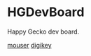 # HGDevBoard
Happy Gecko dev board.

[mouser](http://www.mouser.com/ProductDetail/Silicon-Labs/EFM32HG322F64G-A-QFP48)
[digikey](http://www.digikey.com/product-detail/en/EFM32HG222F64G-A-QFP48/336-3203-ND/5142717)
